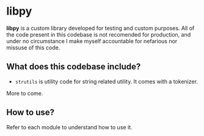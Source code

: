 # libpy

**libpy** is a custom library developed for testing and custom purposes.
All of the code present in this codebase is not recomended for production,
and under no circumstance I make myself accountable for nefarious nor
missuse of this code.

## What does this codebase include?

- `strutils` is utility code for string related utility. It comes with a 
    tokenizer.

More to come.

## How to use?

Refer to each module to understand how to use it.  
